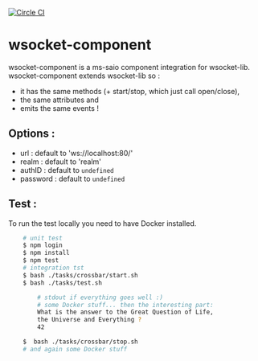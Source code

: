 [![Circle CI](https://circleci.com/gh/saio-fr/wsocket-component.svg?style=svg)](https://circleci.com/gh/saio-fr/wsocket-component)

wsocket-component
=========
wsocket-component is a ms-saio component integration for wsocket-lib.  
wsocket-component extends wsocket-lib so :
* it has the same methods (+ start/stop, which just call open/close),
* the same attributes and
* emits the same events !

Options :
---------
* url : default to 'ws://localhost:80/'
* realm : default to 'realm'
* authID : default to `undefined`
* password : default to `undefined`

Test :
------
To run the test locally you need to have Docker installed.
```bash
    # unit test
    $ npm login
    $ npm install
    $ npm test
    # integration tst
    $ bash ./tasks/crossbar/start.sh
    $ bash ./tasks/test.sh

        # stdout if everything goes well :)
        # some Docker stuff... then the interesting part:
        What is the answer to the Great Question of Life,
        the Universe and Everything ?
        42

    $  bash ./tasks/crossbar/stop.sh
    # and again some Docker stuff
```
